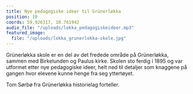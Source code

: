 ```yaml
---
title: Nye pedagogiske ideer til Grünerløkka
position: 10
coords: 59.926317, 10.761942
audio_file: "/uploads/lokka_pedagogiskeideer.mp3"
featured_image:
  file: "/uploads/lokka_grunerlokka-skole.jpg"
---
```


Grünerløkka skole er en del av det fredede område på Grünerløkka, sammen med Birkelunden og Paulus kirke. Skolen sto ferdig i 1895 og var utformet etter nye pedagogiske ideer, helt ned til detaljer som knaggene på gangen hvor elevene kunne henge fra seg yttertøyet.

Tom Sørbø fra Grünerløkka historielag forteller.